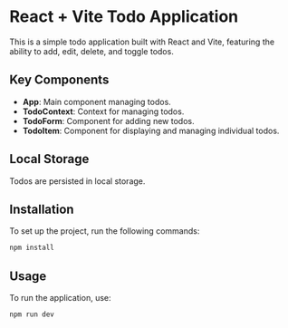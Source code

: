 # React + Vite Todo Application

This is a simple todo application built with React and Vite, featuring the ability to add, edit, delete, and toggle todos.

## Key Components

- **App**: Main component managing todos.
- **TodoContext**: Context for managing todos.
- **TodoForm**: Component for adding new todos.
- **TodoItem**: Component for displaying and managing individual todos.

## Local Storage

Todos are persisted in local storage.

## Installation

To set up the project, run the following commands:

```bash
npm install
```

## Usage

To run the application, use:

```bash
npm run dev
